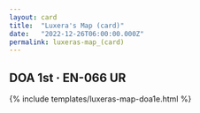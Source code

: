 ```yaml
---
layout: card
title:  "Luxera's Map (card)"
date:   "2022-12-26T06:00:00.000Z"
permalink: luxeras-map_(card)
---
```


## DOA 1st &middot; EN-066 UR

{% include templates/luxeras-map-doa1e.html %}
